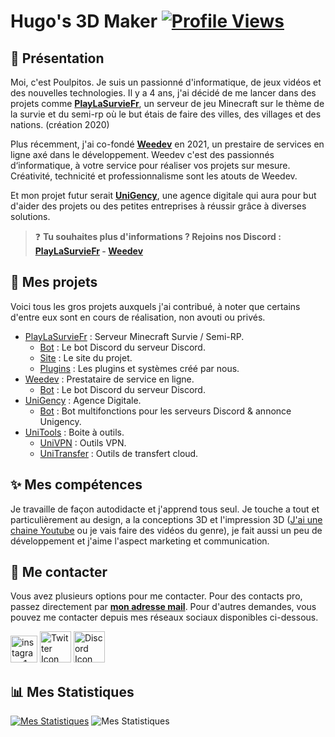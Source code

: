 # Hugo's 3D Maker [![Profile Views](https://komarev.com/ghpvc/?username=hugo3dmaker&color=brightgreen)](https://github.com/hugo3dmaker)
## 👋 Présentation
Moi, c'est Poulpitos. Je suis un passionné d'informatique, de jeux vidéos et des nouvelles technologies. Il y a 4 ans, j'ai décidé de me lancer dans des projets comme **[PlayLaSurvieFr](https://playlasurviefr.eu/)**, un serveur de jeu Minecraft sur le thème de la survie et du semi-rp où le but étais de faire des villes, des villages et des nations. (création 2020)

Plus récemment, j'ai co-fondé **[Weedev](https://www.weedev.eu)** en 2021, un prestaire de services en ligne axé dans le développement. Weedev c'est des passionnés d‘informatique, à votre service pour réaliser vos projets sur mesure. Créativité, technicité et professionnalisme sont les atouts de Weedev.

Et mon projet futur serait **[UniGency](https://www.unigency.fr)**, une agence digitale qui aura pour but d'aider des projets ou des petites entreprises à réussir grâce à diverses solutions.

> ❓ **Tu souhaites plus d'informations ? Rejoins nos Discord : [PlayLaSurvieFr](https://discord.com/invite/84TGVKgfvD) - [Weedev](https://discord.com/invite/G4RxBPVSAg)** 

## 📁 Mes projets
Voici tous les gros projets auxquels j'ai contribué, à noter que certains d'entre eux sont en cours de réalisation, non avouti ou privés.
- [PlayLaSurvieFr](https://github.com/playlasurviefr) : Serveur Minecraft Survie / Semi-RP.
    - [Bot](https://github.com/playlasurviefr) : Le bot Discord du serveur Discord.
    - [Site](https://github.com/playlasurviefr) : Le site du projet.
    - [Plugins](https://github.com/playlasurviefr) : Les plugins et systèmes créé par nous.
- [Weedev](https://github.com/Weedev-Fr) : Prestataire de service en ligne.
    - [Bot](https://github.com/Weedev-Fr) : Le bot Discord du serveur Discord.
- [UniGency](https://github.com/UniGency) : Agence Digitale.
    - [Bot](https://github.com/UniGency) : Bot multifonctions pour les serveurs Discord & annonce Unigency.
- [UniTools](https://github.com/UniGency/UniTools) : Boite à outils.
    - [UniVPN](https://github.com/UniGency/UniTools) : Outils VPN.
    - [UniTransfer](https://github.com/UniGency/UniTools) : Outils de transfert cloud.
    
## ✨ Mes compétences
Je travaille de façon autodidacte et j'apprend tous seul. Je touche a tout et particulièrement au design, a la conceptions 3D et l'impression 3D ([J'ai une chaine Youtube](https://www.youtube.com/@Hugo3DMaker) ou je vais faire des vidéos du genre), je fait aussi un peu de développement et j'aime l'aspect marketing et communication.

## 🤝 Me contacter
Vous avez plusieurs options pour me contacter. Pour des contacts pro, passez directement par **[mon adresse mail](mailto:contactemhpro@gmail.com?subject=Contact%20via%20Github)**.
Pour d'autres demandes, vous pouvez me contacter depuis mes réseaux sociaux disponibles ci-dessous.

<a href="https://www.instagram.com/hugo3dmaker/" target="_blank"><img src="https://i.ibb.co/MSxs9D6/instagram-3-1.png" width="43px" alt="instagram-1-3"></a>
<a href="https://twitter.com/hugo3dmaker" target="_blank"><img src="https://i.ibb.co/znmWxSs/2021-Twitter-logo-white.png" width="50px" alt="Twitter Icon"></a>
<a href="https://discord.com/invite/G4RxBPVSAg" target="_blank"><img src="https://i.ibb.co/GdK0fZc/icon-clyde-white-RGB.png" width="50px" alt="Discord Icon"></a>

## 📊 Mes Statistiques
[![Mes Statistiques](https://github-readme-stats.vercel.app/api?username=hugo3dmaker&count_private=true&theme=tokyonight&show_icons=true)](https://github.com/anuraghazra/github-readme-stats)
![Mes Statistiques](https://github-readme-stats.vercel.app/api/top-langs/?username=hugo3dmaker&&hide_langs_below=1&layout=compact&theme=dark)
